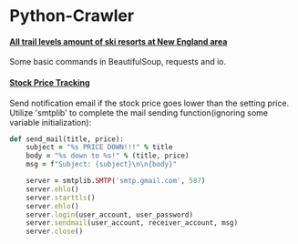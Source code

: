 # Python-Crawler

#### [All trail levels amount of ski resorts at New England area](https://github.com/TimLaiTW/Python-Crawler/tree/master/Ski_Resort_Level_Count)
Some basic commands in BeautifulSoup, requests and io. 

#### [Stock Price Tracking](https://github.com/TimLaiTW/Python-Crawler/tree/master/Stock_Price_Tracking)
Send notification email if the stock price goes lower than the setting price.
Utilize 'smtplib' to complete the mail sending function(ignoring some variable initialization):
```ruby
def send_mail(title, price):
    subject = "%s PRICE DOWN!!!" % title
    body = "%s down to %s!" % (title, price)
    msg = f"Subject: {subject}\n\n{body}"

    server = smtplib.SMTP('smtp.gmail.com', 587)
    server.ehlo()
    server.starttls()
    server.ehlo()
    server.login(user_account, user_password)
    server.sendmail(user_account, receiver_account, msg)
    server.close()
```

